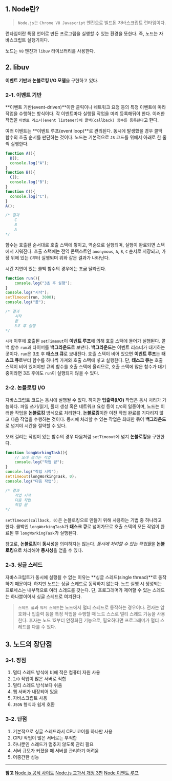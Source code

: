 ## 1. Node란?

> `Node.js`는 `Chrome V8 Javascript` 엔진으로 빌드된 자바스크립트 런타임이다.

런타임이란 특정 언어로 만든 프로그램을 실행할 수 있는 환경을 뜻한다. 즉, 노드는 자바스크립트 실행기이다.

노드는 `V8` 엔진과 `libuv` 라이브러리를 사용한다.

## 2. libuv

**이벤트 기반**과 **논블로킹 I/O 모델**을 구현하고 있다.

### 2-1. 이벤트 기반

**이벤트 기반(event-driven)**이란 클릭이나 네트워크 요청 등의 특정 이벤트에 따라 작업을 수행하는 방식이다. 각 이벤트마다 실행될 작업을 미리 등록해둬야 한다. 이러한 작업을 `이벤트 리스너(event listener)에 콜백(callback) 함수를 등록한다`고 한다.

여러 이벤트는 **이벤트 루프(event loop)**로 관리된다. 동시에 발생했을 경우 콜백 함수의 호출 순서를 판단하는 것이다. 노드는 기본적으로 `JS` 코드를 위에서 아래로 한 줄씩 실행한다.

```js
function A(){
  B();
  console.log("A");
}
function B(){
  C();
  console.log("B");
}
function C(){
  console.log("C");
}
A();

/* 결과 
	C
	B
	A
*/
```

함수는 호출된 순서대로 호출 스택에 쌓이고, 역순으로 실행되며, 실행이 완료되면 스택에서 지워진다. 호출 스택에는 전역 콘텍스트인 `anonymous`, `A`, `B`, `C` 순서로 저장되고, 가장 위에 있는 `C`부터 실행되며 위와 같은 결과가 나타난다.

시간 지연이 있는 콜백 함수의 경우에는 조금 달라진다.

```js
function run(){
	console.log("3초 후 실행");
}
console.log("시작");
setTimeout(run, 3000);
console.log("끝");

/* 결과
	시작
	끝
	3초 후 실행
*/
```

`시작` 이후에 호출된 `setTimeout`이 **이벤트 루프**에 의해 호출 스택에 들어가 실행된다. 콜백 함수 `run`과 타이머를 **백그라운드**로 보낸다. **백그라운드**는 이벤트 리스너가 대기하는 곳이다. `run`은 3초 후 **태스크 큐**로 보내진다. 호출 스택이 비어 있으면 **이벤트 루프**는 **태스크 큐**로부터 함수를 하나씩 가져와 호출 스택에 넣고 실행한다. 단, **태스크 큐**는 호출 스택이 비어 있어야만 큐의 함수를 호출 스택에 올리므로, 호출 스택에 많은 함수가 대기 중이라면 3초 후에도 `run`이 실행되지 않을 수 있다.

### 2-2. 논블로킹 I/O

자바스크립트 코드는 동시에 실행될 수 없다. 하지만 **입출력(I/O)** 작업은 동시 처리가 가능하다. 파일 쓰기/읽기, 폴더 생성 혹은 네트워크 요청 등이 `I/O`의 일종이며, 노드는 이러한 작업을 **논블로킹** 방식으로 처리한다. **논블로킹**이란 이전 작업 완료를 기다리지 않고 다음 작업을 수행하는 것이다. 동시에 처리할 수 있는 작업은 최대한 묶어 **백그라운드**로 넘겨야 시간을 절약할 수 있다.

오래 걸리는 작업이 있는 함수의 경우 다음처럼 `setTimeout`에 넘겨 **논블로킹**을 구현한다.

```js
function longWorkingTask(){
	// 오래 걸리는 작업
	console.log("작업 끝");
}
console.log("작업 시작");
setTimeout(longWorkingTask, 0);
console.log("다음 작업");

/* 결과
	작업 시작
	다음 작업
	작업 끝
*/
```

`setTimeout(callback, 0)`은 논블로킹으로 만들기 위해 사용하는 기법 중 하나라고 한다. 콜백인 `longWorkingTask`가 **태스크 큐**로 넘어가므로 호출 스택의 모든 작업이 완료된 후 `longWorkingTask`가 실행된다.

참고로, **논블로킹**이 **동시성**을 의미하지는 않는다. *동시에 처리할 수 있는 작업들*을 **논블로킹**으로 처리해야 **동시성**을 얻을 수 있다.

### 2-3. 싱글 스레드

자바스크립트가 동시에 실행될 수 없는 이유는 **싱글 스레드(single thread)**로 동작하기 때문이다. 하지만 노드는 싱글 스레드로 동작하지 않는다. 노드 실행 시 생성되는 프로세스는 내부적으로 여러 스레드를 갖는다. 단, 프로그래머가 제어할 수 있는 스레드는 하나뿐이어서 싱글 스레드로 여겨진다.

> `스레드 풀`과 `워커 스레드`는 노드에서 멀티 스레드로 동작하는 경우이다. 전자는 암호화나 입출력 등을 특정 작업을 수행할 때 노드 스스로 멀티 스레드 기능을 사용한다. 후자는 노드 12부터 안정화된 기능으로, 필요하다면 프로그래머가 멀티 스레드를 다룰 수 있다.

## 3. 노드의 장단점

### 3-1. 장점

1. 멀티 스레드 방식에 비해 적은 컴퓨터 자원 사용
2. `I/O` 작업이 많은 서버로 적합
3. 멀티 스레드 방식보다 쉬움
4. 웹 서버가 내장되어 있음
5. 자바스크립트 사용
6. `JSON` 형식과 쉽게 호환

### 3-2. 단점

1. 기본적으로 싱글 스레드라서 CPU 코어를 하나만 사용
2. CPU 작업이 많은 서버로는 부적합
3. 하나뿐인 스레드가 멈추지 않도록 관리 필요
4. 서버 규모가 커졌을 때 서버를 관리하기 어려움
5. 어중간한 성능

---
**참고**
[Node.js 공식 사이트](https://nodejs.org/ko/)
[Node.js 교과서 개정 3판](http://aladin.kr/p/4Qg4w)
[Node 이벤트 루프](https://nodejs.org/ko/docs/guides/event-loop-timers-and-nexttick/)